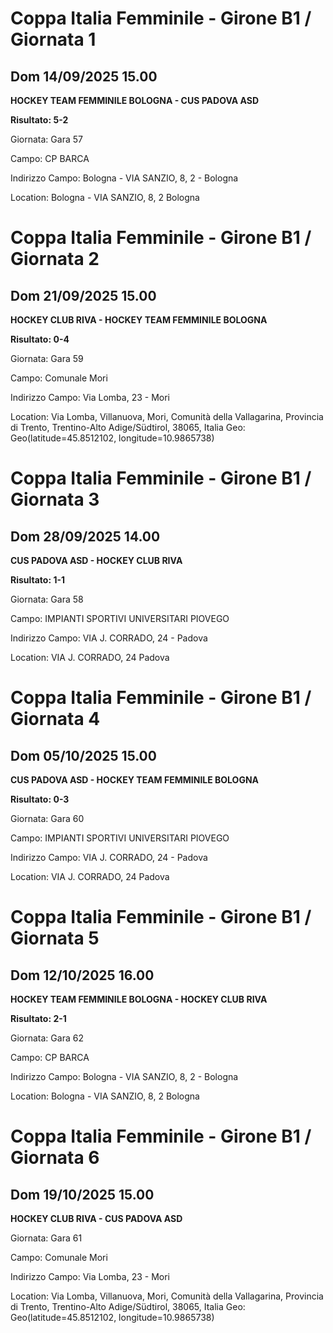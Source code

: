 

# Coppa Italia Femminile  - Girone B1 / Giornata 1

## Dom 14/09/2025 15.00

<strong>HOCKEY TEAM FEMMINILE BOLOGNA - CUS PADOVA ASD</strong>

**Risultato: 5-2**

Giornata: Gara 57

Campo: CP BARCA 

Indirizzo Campo:  Bologna - VIA SANZIO, 8, 2 - Bologna

Location:  Bologna - VIA SANZIO, 8, 2 Bologna



# Coppa Italia Femminile  - Girone B1 / Giornata 2

## Dom 21/09/2025 15.00

<strong>HOCKEY CLUB RIVA - HOCKEY TEAM FEMMINILE BOLOGNA</strong>

**Risultato: 0-4**

Giornata: Gara 59

Campo: Comunale Mori 

Indirizzo Campo:  Via Lomba, 23 - Mori

Location: Via Lomba, Villanuova, Mori, Comunità della Vallagarina, Provincia di Trento, Trentino-Alto Adige/Südtirol, 38065, Italia
Geo: Geo(latitude=45.8512102, longitude=10.9865738)



# Coppa Italia Femminile  - Girone B1 / Giornata 3

## Dom 28/09/2025 14.00

<strong>CUS PADOVA ASD - HOCKEY CLUB RIVA</strong>

**Risultato: 1-1**

Giornata: Gara 58

Campo: IMPIANTI SPORTIVI UNIVERSITARI PIOVEGO 

Indirizzo Campo:  VIA J. CORRADO, 24 - Padova

Location:  VIA J. CORRADO, 24 Padova



# Coppa Italia Femminile  - Girone B1 / Giornata 4

## Dom 05/10/2025 15.00

<strong>CUS PADOVA ASD - HOCKEY TEAM FEMMINILE BOLOGNA</strong>

**Risultato: 0-3**

Giornata: Gara 60

Campo: IMPIANTI SPORTIVI UNIVERSITARI PIOVEGO 

Indirizzo Campo:  VIA J. CORRADO, 24 - Padova

Location:  VIA J. CORRADO, 24 Padova



# Coppa Italia Femminile  - Girone B1 / Giornata 5

## Dom 12/10/2025 16.00

<strong>HOCKEY TEAM FEMMINILE BOLOGNA - HOCKEY CLUB RIVA</strong>

**Risultato: 2-1**

Giornata: Gara 62

Campo: CP BARCA 

Indirizzo Campo:  Bologna - VIA SANZIO, 8, 2 - Bologna

Location:  Bologna - VIA SANZIO, 8, 2 Bologna



# Coppa Italia Femminile  - Girone B1 / Giornata 6

## Dom 19/10/2025 15.00

<strong>HOCKEY CLUB RIVA - CUS PADOVA ASD</strong>

Giornata: Gara 61

Campo: Comunale Mori 

Indirizzo Campo:  Via Lomba, 23 - Mori

Location: Via Lomba, Villanuova, Mori, Comunità della Vallagarina, Provincia di Trento, Trentino-Alto Adige/Südtirol, 38065, Italia
Geo: Geo(latitude=45.8512102, longitude=10.9865738)

